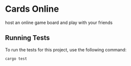 # Cards Online
host an online game board and play with your friends

## Running Tests

To run the tests for this project, use the following command:

```sh
cargo test
```
